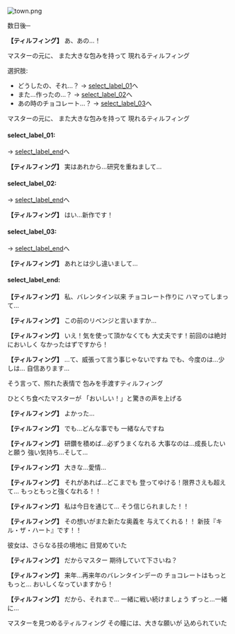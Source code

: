 
![town.png](../images/backgrounds/town.png)

数日後─

**【ティルフィング】**
あ、あの…！

マスターの元に、
また大きな包みを持って
現れるティルフィング

選択肢:
- どうしたの、それ…？ → [select_label_01](#select_label_01)へ
- また…作ったの…？ → [select_label_02](#select_label_02)へ
- あの時のチョコレート…？ → [select_label_03](#select_label_03)へ

マスターの元に、
また大きな包みを持って
現れるティルフィング

#### select_label_01:
 → [select_label_end](#select_label_end)へ

**【ティルフィング】**
実はあれから…研究を重ねまして…

#### select_label_02:
 → [select_label_end](#select_label_end)へ

**【ティルフィング】**
はい…新作です！

#### select_label_03:
 → [select_label_end](#select_label_end)へ

**【ティルフィング】**
あれとは少し違いまして…

#### select_label_end:

**【ティルフィング】**
私、バレンタイン以来
チョコレート作りに
ハマってしまって…

**【ティルフィング】**
この前のリベンジと言いますか…

**【ティルフィング】**
いえ！気を使って頂かなくても
大丈夫です！前回のは絶対においしく
なかったはずですから！

**【ティルフィング】**
…て、威張って言う事じゃないですね
でも、今度のは…少しは…
自信あります…

そう言って、照れた表情で
包みを手渡すティルフィング

ひとくち食べたマスターが
「おいしい！」と驚きの声を上げる

**【ティルフィング】**
よかった…

**【ティルフィング】**
でも…どんな事でも
一緒なんですね

**【ティルフィング】**
研鑽を積めば…必ずうまくなれる
大事なのは…成長したいと願う
強い気持ち…そして…

**【ティルフィング】**
大きな…愛情…

**【ティルフィング】**
それがあれば…どこまでも
登ってゆける！限界さえも超えて…
もっともっと強くなれる！！

**【ティルフィング】**
私は今日を通じて…
そう信じられました！！

**【ティルフィング】**
その想いがまた新たな奥義を
与えてくれる！！
新技『キル・ザ・ハート』です！！

彼女は、さらなる技の境地に
目覚めていた

**【ティルフィング】**
だからマスター
期待していて下さいね？

**【ティルフィング】**
来年…再来年のバレンタインデーの
チョコレートはもっともっと…
おいしくなっていますから！

**【ティルフィング】**
だから、それまで…
一緒に戦い続けましょう
ずっと…一緒に…

マスターを見つめるティルフィング
その瞳には、大きな願いが
込められていた